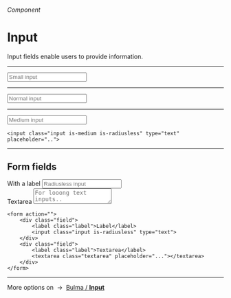<h6 class="subtitle is-5 has-text-grey has-text-weight-semibold">Component</h6><h1 class="title is-1 has-text-weight-bold">Input</h1>
<p class="subtitle is-5"><span class="has-text-weight-semibold">Input fields</span> enable users to provide information.</p>

<hr class="is-visible is-large">

<form class="box is-well is-relaxed is-marginless" spellcheck="false">
    <input class="input is-small" type="tel" placeholder="Small input">
    <hr class="is-small">
    <input class="input" type="tel" placeholder="Normal input">
    <hr class="is-small">
    <input class="input is-medium" type="email" placeholder="Medium input">
</form>

    <input class="input is-medium is-radiusless" type="text" placeholder="..">


<hr class="is-visible is-large">

<h2 class="title is-4">Form fields</h2>

<form class="box is-bordered is-relaxed is-marginless" spellcheck="false">
    <div class="field">
        <label for="demofield" class="label">With a label</label>
        <input id="demofield" class="input is-radiusless" type="text" placeholder="Radiusless input">
    </div>
    <div class="field">
        <label class="label">Textarea</label>
        <textarea class="textarea" placeholder="For looong text inputs.."></textarea>
    </div>
</form>

    <form action="">
        <div class="field">
            <label class="label">Label</label>
            <input class="input is-radiusless" type="text">
        </div>
        <div class="field">
            <label class="label">Textarea</label>
            <textarea class="textarea" placeholder="..."></textarea>
        </div>
    </form>


<hr class="is-large">

<div class="box is-bordered">
    More options on &nbsp;→&nbsp; <a href="https://bulma.io/documentation/form/input/" target="blank">Bulma / <strong>Input</strong></a>
</div>